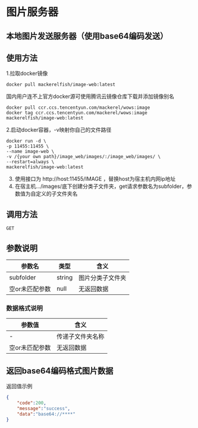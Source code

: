 # 图片服务器

## 本地图片发送服务器（使用base64编码发送）

## 使用方法

1.拉取docker镜像
```
docker pull mackerelfish/image-web:latest
```
国内用户连不上官方docker源可使用腾讯云镜像仓库下载并添加镜像别名
```
docker pull ccr.ccs.tencentyun.com/mackerel/wows:image
docker tag ccr.ccs.tencentyun.com/mackerel/wows:image mackerelfish/image-web:latest
```
2.启动docker容器，-v映射你自己的文件路径
```
docker run -d \
-p 11455:11455 \
--name image-web \
-v /{your own path}/image_web/images/:/image_web/images/ \
--restart=always \
mackerelfish/image-web:latest
```
3. 使用接口为 http://host:11455/IMAGE ，替换host为宿主机内网ip地址
4. 在宿主机.../images/底下创建分类子文件夹，get请求参数名为subfolder，参数值为自定义的子文件夹名

## 调用方法
`GET`
## 参数说明
参数名|类型|含义
-|-|-
subfolder|string|图片分类子文件夹
空or未匹配参数|null|无返回数据

### 数据格式说明
参数值|含义
-|-
-|传递子文件夹名称
空or未匹配参数|无返回数据

## 返回base64编码格式图片数据

返回值示例
```json
{
    "code":200,
    "message":"success",
    "data":"base64://****"
}
```
